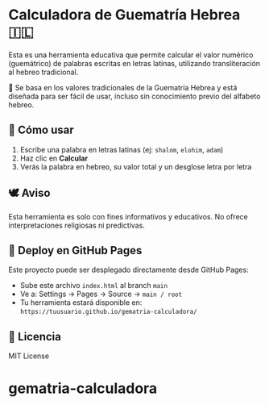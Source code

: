 # Calculadora de Guematría Hebrea 🇮🇱

Esta es una herramienta educativa que permite calcular el valor numérico (guemátrico) de palabras escritas en letras latinas, utilizando transliteración al hebreo tradicional.

🧠 Se basa en los valores tradicionales de la Guematría Hebrea y está diseñada para ser fácil de usar, incluso sin conocimiento previo del alfabeto hebreo.

## 🚀 Cómo usar
1. Escribe una palabra en letras latinas (ej: `shalom`, `elohim`, `adam`)
2. Haz clic en **Calcular**
3. Verás la palabra en hebreo, su valor total y un desglose letra por letra

## 🕊️ Aviso
Esta herramienta es solo con fines informativos y educativos. No ofrece interpretaciones religiosas ni predictivas.

## 📡 Deploy en GitHub Pages
Este proyecto puede ser desplegado directamente desde GitHub Pages:
- Sube este archivo `index.html` al branch `main`
- Ve a: Settings → Pages → Source → `main / root`
- Tu herramienta estará disponible en: `https://tuusuario.github.io/gematria-calculadora/`

## 📄 Licencia
MIT License
# gematria-calculadora
